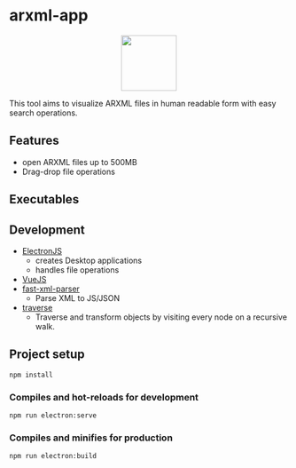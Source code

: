 # arxml-app
<p align="center">
    <img src = "./src/assets/icon.png" width="100">
</p>
This tool aims to visualize ARXML files in human readable form with easy search operations.

## Features
* open ARXML files up to 500MB
* Drag-drop file operations

## Executables
<!-- * [win_x64_setup](./dist/arxmlviewer_setup_win_x64.exe) -->

## Development
* [ElectronJS](https://www.electronjs.org/)
    * creates Desktop applications 
    * handles file operations
* [VueJS](https://vuejs.org/)
* [fast-xml-parser](https://www.npmjs.com/package/fast-xml-parser)
    * Parse XML to JS/JSON  
* [traverse](https://www.npmjs.com/package/traverse)
    * Traverse and transform objects by visiting every node on a recursive walk.

## Project setup
```
npm install
```

### Compiles and hot-reloads for development
```
npm run electron:serve
```

### Compiles and minifies for production
```
npm run electron:build
```

